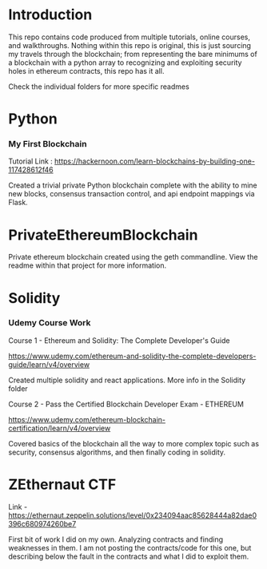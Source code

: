 # Introduction
This repo contains code produced from multiple tutorials, online courses, and walkthroughs. Nothing within this repo is original, this is just sourcing my travels through the blockchain; from representing the bare minimums of a blockchain with a python array to recognizing and exploiting security holes in ethereum contracts, this repo has it all.

Check the individual folders for more specific readmes

# Python
### My First Blockchain
Tutorial Link : https://hackernoon.com/learn-blockchains-by-building-one-117428612f46

Created a trivial private Python blockchain complete with the ability to mine new blocks, consensus transaction control, and api endpoint mappings via Flask. 

# PrivateEthereumBlockchain
Private ethereum blockchain created using the geth commandline. View the readme within that project for more information. 


# Solidity
### Udemy Course Work
Course 1 - Ethereum and Solidity: The Complete Developer's Guide

https://www.udemy.com/ethereum-and-solidity-the-complete-developers-guide/learn/v4/overview

Created multiple solidity and react applications. More info in the Solidity folder


Course 2 - Pass the Certified Blockchain Developer Exam - ETHEREUM

https://www.udemy.com/ethereum-blockchain-certification/learn/v4/overview

Covered basics of the blockchain all the way to more complex topic such as security, consensus algorithms, and then finally coding in solidity.


# ZEthernaut CTF 
Link - https://ethernaut.zeppelin.solutions/level/0x234094aac85628444a82dae0396c680974260be7

First bit of work I did on my own. Analyzing contracts and finding weaknesses in them. I am not posting the contracts/code for this one, but describing below the fault in the contracts and what I did to exploit them.
